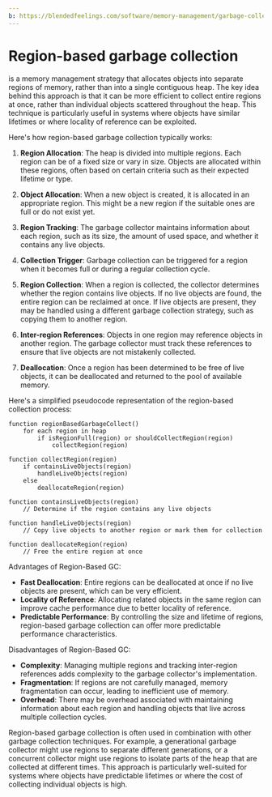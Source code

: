 ```yaml
---
b: https://blendedfeelings.com/software/memory-management/garbage-collection/region-based-garbage-collection.md
---
```


# Region-based garbage collection 
is a memory management strategy that allocates objects into separate regions of memory, rather than into a single contiguous heap. The key idea behind this approach is that it can be more efficient to collect entire regions at once, rather than individual objects scattered throughout the heap. This technique is particularly useful in systems where objects have similar lifetimes or where locality of reference can be exploited.

Here's how region-based garbage collection typically works:

1. **Region Allocation**: The heap is divided into multiple regions. Each region can be of a fixed size or vary in size. Objects are allocated within these regions, often based on certain criteria such as their expected lifetime or type.

2. **Object Allocation**: When a new object is created, it is allocated in an appropriate region. This might be a new region if the suitable ones are full or do not exist yet.

3. **Region Tracking**: The garbage collector maintains information about each region, such as its size, the amount of used space, and whether it contains any live objects.

4. **Collection Trigger**: Garbage collection can be triggered for a region when it becomes full or during a regular collection cycle.

5. **Region Collection**: When a region is collected, the collector determines whether the region contains live objects. If no live objects are found, the entire region can be reclaimed at once. If live objects are present, they may be handled using a different garbage collection strategy, such as copying them to another region.

6. **Inter-region References**: Objects in one region may reference objects in another region. The garbage collector must track these references to ensure that live objects are not mistakenly collected.

7. **Deallocation**: Once a region has been determined to be free of live objects, it can be deallocated and returned to the pool of available memory.

Here's a simplified pseudocode representation of the region-based collection process:

```pseudocode
function regionBasedGarbageCollect()
    for each region in heap
        if isRegionFull(region) or shouldCollectRegion(region)
            collectRegion(region)

function collectRegion(region)
    if containsLiveObjects(region)
        handleLiveObjects(region)
    else
        deallocateRegion(region)

function containsLiveObjects(region)
    // Determine if the region contains any live objects

function handleLiveObjects(region)
    // Copy live objects to another region or mark them for collection

function deallocateRegion(region)
    // Free the entire region at once
```

Advantages of Region-Based GC:
- **Fast Deallocation**: Entire regions can be deallocated at once if no live objects are present, which can be very efficient.
- **Locality of Reference**: Allocating related objects in the same region can improve cache performance due to better locality of reference.
- **Predictable Performance**: By controlling the size and lifetime of regions, region-based garbage collection can offer more predictable performance characteristics.

Disadvantages of Region-Based GC:
- **Complexity**: Managing multiple regions and tracking inter-region references adds complexity to the garbage collector's implementation.
- **Fragmentation**: If regions are not carefully managed, memory fragmentation can occur, leading to inefficient use of memory.
- **Overhead**: There may be overhead associated with maintaining information about each region and handling objects that live across multiple collection cycles.

Region-based garbage collection is often used in combination with other garbage collection techniques. For example, a generational garbage collector might use regions to separate different generations, or a concurrent collector might use regions to isolate parts of the heap that are collected at different times. This approach is particularly well-suited for systems where objects have predictable lifetimes or where the cost of collecting individual objects is high.